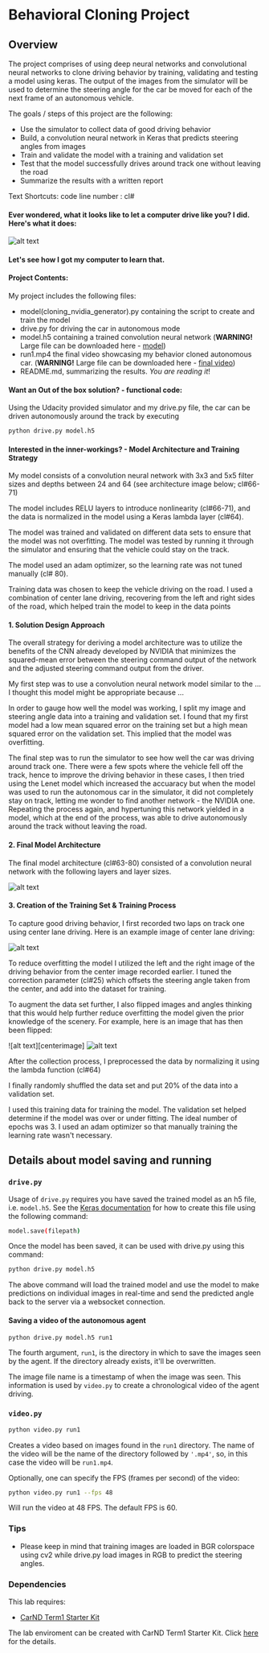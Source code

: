 # Behavioral Cloning Project

Overview
---
The project comprises of using deep neural networks and convolutional neural networks to clone driving behavior by training, validating and testing a model using keras. The output of the images from the simulator will be used to determine the steering angle for the car be moved for each of the next frame of an autonomous vehicle. 


The goals / steps of this project are the following:
* Use the simulator to collect data of good driving behavior
* Build, a convolution neural network in Keras that predicts steering angles from images
* Train and validate the model with a training and validation set
* Test that the model successfully drives around track one without leaving the road
* Summarize the results with a written report

Text Shortcuts:
code line number : cl#

[//]: # (Image References)

[architecture]: ./examples/architecture.png "Architecture of the model"
[centerimg]: ./examples/center.jpg "Center View from Dashboard"
[rightimg]: ./examples/right.jpg "Right View from Dashboard"
[leftimg]: ./examples/left.png "Left View from Dashboard"
[flippedimg]: ./examples/flipped_img.png "Flipped Image"
[runvideogif]: ./examples/ezgif.com-gif-maker.gif "Run Video from simulator using Model"
[model]: https://drive.google.com/file/d/15VslWOT69Ak3xrfasw2LnoCeOvKYtvQc/view?usp=sharing
[final video]: https://drive.google.com/file/d/10b7NNUPyRBRJmzlOnrNiYP3da_ZGnG8d/view?usp=sharing

#### Ever wondered, what it looks like to let a computer drive like you? I did. Here's what it does:

![alt text][runvideogif]


#### Let's see how I got my computer to learn that.

#### Project Contents:
My project includes the following files:
* model(cloning_nvidia_generator).py containing the script to create and train the model
* drive.py for driving the car in autonomous mode
* model.h5 containing a trained convolution neural network (**WARNING!** Large file can be downloaded here - [model])
* run1.mp4 the final video showcasing my behavior cloned autonomous car. (**WARNING!** Large file can be downloaded here - [final video])
* README.md, summarizing the results. *You are reading it*!

#### Want an Out of the box solution? - functional code:
Using the Udacity provided simulator and my drive.py file, the car can be driven autonomously around the track by executing 

```sh
python drive.py model.h5
```


#### Interested in the inner-workings? - Model Architecture and Training Strategy

My model consists of a convolution neural network with 3x3 and 5x5 filter sizes and depths between 24 and 64 (see architecture image below; cl#66-71) 

The model includes RELU layers to introduce nonlinearity (cl#66-71), and the data is normalized in the model using a Keras lambda layer (cl#64).


The model was trained and validated on different data sets to ensure that the model was not overfitting. The model was tested by running it through the simulator and ensuring that the vehicle could stay on the track.

The model used an adam optimizer, so the learning rate was not tuned manually (cl# 80).

Training data was chosen to keep the vehicle driving on the road. I used a combination of center lane driving, recovering from the left and right sides of the road, which helped train the model to keep in the data points 



#### 1. Solution Design Approach

The overall strategy for deriving a model architecture was to utilize the benefits of the CNN already developed by NVIDIA that minimizes the squared-mean error between the steering command output of the network and the adjusted steering command output from the driver.

My first step was to use a convolution neural network model similar to the ... I thought this model might be appropriate because ...

In order to gauge how well the model was working, I split my image and steering angle data into a training and validation set. I found that my first model had a low mean squared error on the training set but a high mean squared error on the validation set. This implied that the model was overfitting. 

The final step was to run the simulator to see how well the car was driving around track one. There were a few spots where the vehicle fell off the track, hence to improve the driving behavior in these cases, I then tried using the Lenet model which increased the accuaracy but when the model was used to run the autonomous car in the simulator, it did not completely stay on track, letting me wonder to find another network - the NVIDIA one. Repeating the process again, and hypertuning this network yielded in a model, which at the end of the process, was able to drive autonomously around the track without leaving the road.

#### 2. Final Model Architecture

The final model architecture (cl#63-80) consisted of a convolution neural network with the following layers and layer sizes.

![alt text][architecture]

#### 3. Creation of the Training Set & Training Process

To capture good driving behavior, I first recorded two laps on track one using center lane driving. Here is an example image of center lane driving:

![alt text][centerimg]

To reduce overfitting the model I utilized the left and the right image of the driving behavior from the center image recorded earlier. I tuned the correction parameter (cl#25) which offsets the steering angle taken from the center, and add into the dataset for training. 

To augment the data set further, I also flipped images and angles thinking that this would help further reduce overfitting the model given the prior knowledge of the scenery. For example, here is an image that has then been flipped:

![alt text][centerimage]
![alt text][flippedimg]


After the collection process, I preprocessed the data by normalizing it using the lambda function (cl#64) 


I finally randomly shuffled the data set and put 20% of the data into a validation set. 

I used this training data for training the model. The validation set helped determine if the model was over or under fitting. The ideal number of epochs was 3. I used an adam optimizer so that manually training the learning rate wasn't necessary.



## Details about model saving and running

### `drive.py`

Usage of `drive.py` requires you have saved the trained model as an h5 file, i.e. `model.h5`. See the [Keras documentation](https://keras.io/getting-started/faq/#how-can-i-save-a-keras-model) for how to create this file using the following command:
```sh
model.save(filepath)
```

Once the model has been saved, it can be used with drive.py using this command:

```sh
python drive.py model.h5
```

The above command will load the trained model and use the model to make predictions on individual images in real-time and send the predicted angle back to the server via a websocket connection.

#### Saving a video of the autonomous agent

```sh
python drive.py model.h5 run1
```

The fourth argument, `run1`, is the directory in which to save the images seen by the agent. If the directory already exists, it'll be overwritten.

The image file name is a timestamp of when the image was seen. This information is used by `video.py` to create a chronological video of the agent driving.

### `video.py`

```sh
python video.py run1
```

Creates a video based on images found in the `run1` directory. The name of the video will be the name of the directory followed by `'.mp4'`, so, in this case the video will be `run1.mp4`.

Optionally, one can specify the FPS (frames per second) of the video:

```sh
python video.py run1 --fps 48
```

Will run the video at 48 FPS. The default FPS is 60.

### Tips
- Please keep in mind that training images are loaded in BGR colorspace using cv2 while drive.py load images in RGB to predict the steering angles.



### Dependencies
This lab requires:

* [CarND Term1 Starter Kit](https://github.com/udacity/CarND-Term1-Starter-Kit)

The lab enviroment can be created with CarND Term1 Starter Kit. Click [here](https://github.com/udacity/CarND-Term1-Starter-Kit/blob/master/README.md) for the details.


